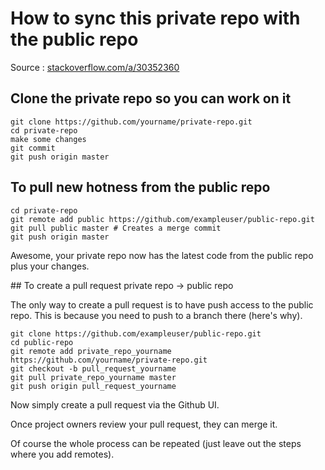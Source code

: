 # How to sync this private repo with the public repo

Source : [stackoverflow.com/a/30352360](http://stackoverflow.com/a/30352360)

## Clone the private repo so you can work on it

```
git clone https://github.com/yourname/private-repo.git
cd private-repo
make some changes
git commit
git push origin master
```

## To pull new hotness from the public repo

```
cd private-repo
git remote add public https://github.com/exampleuser/public-repo.git
git pull public master # Creates a merge commit
git push origin master
```

Awesome, your private repo now has the latest code from the public repo plus your changes.

## To create a pull request private repo -> public repo

The only way to create a pull request is to have push access to the public repo. This is because you need to push to a branch there (here's why).

```
git clone https://github.com/exampleuser/public-repo.git
cd public-repo
git remote add private_repo_yourname https://github.com/yourname/private-repo.git
git checkout -b pull_request_yourname
git pull private_repo_yourname master
git push origin pull_request_yourname
```

Now simply create a pull request via the Github UI.

Once project owners review your pull request, they can merge it.

Of course the whole process can be repeated (just leave out the steps where you add remotes). 
